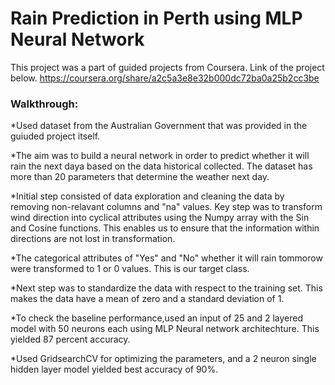 # Rain Prediction in Perth using MLP Neural Network

This project was a part of guided projects from Coursera. Link of the project below. 
https://coursera.org/share/a2c5a3e8e32b000dc72ba0a25b2cc3be

### Walkthrough:
*Used dataset from the Australian Government that was provided in the guiuded project itself.

*The aim was to build a neural network in order to predict whether it will rain the next daya based on the data historical collected.
The dataset has more than 20 parameters that determine the weather next day.

*Initial step consisted of data exploration and cleaning the data by removing non-relavant columns and "na" values.
Key step was to transform wind direction into cyclical attributes using the Numpy array with the Sin and Cosine functions.
This enables us to ensure that the information within directions are not lost in transformation.

*The categorical attributes of "Yes" and "No" whether it will rain tommorow were transformed to 1 or 0 values. This is our target class.

*Next step was to standardize the data with respect to the training set. This makes the data have a mean of zero and a standard deviation of 1.

*To check the baseline performance,used an input of 25 and 2 layered model with 50 neurons each using MLP Neural network architechture. This yielded 87 percent accuracy.

*Used GridsearchCV for optimizing the parameters, and a 2 neuron single hidden layer model yielded best accuracy of 90%.




 

